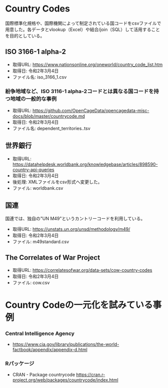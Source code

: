 # Country Codes

国際標準化規格や、国際機関によって制定されている国コードをcsvファイルで用意した。各データとvlookup（Excel）や結合/join（SQL）して活用することを目的としている。



## ISO 3166-1 alpha-2

- 取得URL: https://www.nationsonline.org/oneworld/country_code_list.htm
- 取得日: 令和2年3月4日
- ファイル名: iso_3166_1.csv


### 紛争地域など、ISO 3116-1 alpha-2コードとは異なる国コードを持つ地域の一般的な事例

- 取得URL: https://github.com/OpenCageData/opencagedata-misc-docs/blob/master/countrycode.md
- 取得日: 令和2年3月4日
- ファイル名: dependent_territories..tsv

## 世界銀行
- 取得URL: https://datahelpdesk.worldbank.org/knowledgebase/articles/898590-country-api-queries
- 取得日: 令和2年3月4日
- 後処理: XMLファイルをcsv形式へ変更した。
- ファイル: worldbank.csv

## 国連

国連では、独自の"UN M49"というカントリーコードを利用している。

- 取得URL: https://unstats.un.org/unsd/methodology/m49/
- 取得日: 令和2年3月4日
- ファイル: m49standard.csv



## The Correlates of War Project

- 取得URL: https://correlatesofwar.org/data-sets/cow-country-codes
- 取得日: 令和2年3月4日
- ファイル: cow.csv

# Country Codeの一元化を試みている事例
### Central Intelligence Agency 
- https://www.cia.gov/library/publications/the-world-factbook/appendix/appendix-d.html

### Rパッケージ
- CRAN - Package countrycode https://cran.r-project.org/web/packages/countrycode/index.html
